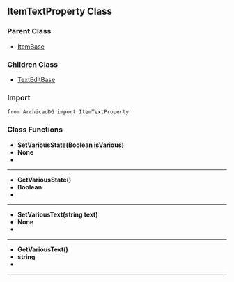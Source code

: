 ## ItemTextProperty Class

### Parent Class
* [ItemBase](ArchicadDG_ItemBase.md)

### Children Class
* [TextEditBase](EditControl/ArchicadDG_TextEditBase.md)


### Import
```
from ArchicadDG import ItemTextProperty
``` 

### Class Functions

* **SetVariousState(Boolean isVarious)**
* **None**
* 
-----

* **GetVariousState()**
* **Boolean**
* 
-----

* **SetVariousText(string text)**
* **None**
* 
-----

* **GetVariousText()**
* **string**
* 
-----